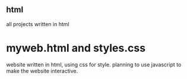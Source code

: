 ## html
all projects written in html

# myweb.html and styles.css
website written in html, using css for style.
planning to use javascript to make the website interactive.
